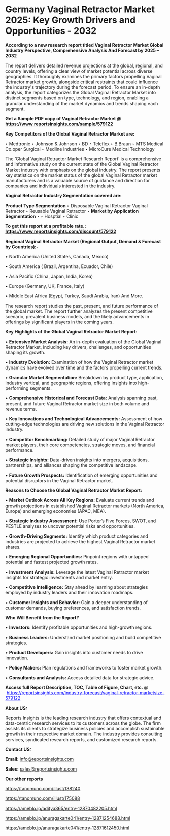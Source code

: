 # Germany Vaginal Retractor Market 2025: Key Growth Drivers and Opportunities - 2032

<strong>According to a new research report titled Vaginal Retractor Market Global Industry Perspective, Comprehensive Analysis And Forecast by 2025 – 2032</strong>

The report delivers detailed revenue projections at the global, regional, and country levels, offering a clear view of market potential across diverse geographies. It thoroughly examines the primary factors propelling Vaginal Retractor market growth, alongside critical restraints that could influence the industry's trajectory during the forecast period. To ensure an in-depth analysis, the report categorizes the Global Vaginal Retractor Market into distinct segments based on type, technology, and region, enabling a granular understanding of the market dynamics and trends shaping each segment.

<strong>Get a Sample PDF copy of Vaginal Retractor Market </strong><strong>@<a href=https://www.reportsinsights.com/sample/579122 style=color:#0000ff;> https://www.reportsinsights.com/sample/579122</a></strong></font>

<strong>Key Competitors of the Global Vaginal Retractor Market are:</strong>

‣ Medtronic 
‣ Johnson & Johnson 
‣ BD 
‣ Teleflex 
‣ B.Braun 
‣ MTS Medical  Co.oper Surgical 
‣ Medline Industries 
‣ MicroCure Medical Technology

The ‘Global Vaginal Retractor Market Research Report’ is a comprehensive and informative study on the current state of the Global Vaginal Retractor Market industry with emphasis on the global industry. The report presents key statistics on the market status of the global Vaginal Retractor market manufacturers and is a valuable source of guidance and direction for companies and individuals interested in the industry.

<strong>Vaginal Retractor Industry Segmentation covered are:</strong>

<strong>Product Type Segmentation</strong>
‣
Disposable Vaginal Retractor Vaginal Retractor 
‣ Reusable Vaginal Retractor
‣ 
<strong>Market by Application Segmentation</strong>
‣
‣  Hosptial 
‣ Clinic

<strong>To get this report at a profitable rate.: <a href=https://www.reportsinsights.com/discount/579122 style=color:#0000ff;>https://www.reportsinsights.com/discount/579122</a></strong></font>

<strong>Regional Vaginal Retractor Market (Regional Output, Demand &amp; Forecast by Countries):-</strong>

• North America (United States, Canada, Mexico)

• South America ( Brazil, Argentina, Ecuador, Chile)

• Asia Pacific (China, Japan, India, Korea)

• Europe (Germany, UK, France, Italy)

• Middle East Africa (Egypt, Turkey, Saudi Arabia, Iran) And More.

The research report studies the past, present, and future performance of the global market. The report further analyzes the present competitive scenario, prevalent business models, and the likely advancements in offerings by significant players in the coming years.

<strong>Key Highlights of the Global Vaginal Retractor Market Report:</strong>

• <strong>Extensive Market Analysis:</strong> An in-depth evaluation of the Global Vaginal Retractor Market, including key drivers, challenges, and opportunities shaping its growth.

• <strong>Industry Evolution:</strong> Examination of how the Vaginal Retractor market dynamics have evolved over time and the factors propelling current trends.

• <strong>Granular Market Segmentation:</strong> Breakdown by product type, application, industry vertical, and geographic regions, offering insights into high-performing segments.

• <strong>Comprehensive Historical and Forecast Data:</strong> Analysis spanning past, present, and future Vaginal Retractor market size in both volume and revenue terms.

• <strong>Key Innovations and Technological Advancements:</strong> Assessment of how cutting-edge technologies are driving new solutions in the Vaginal Retractor industry.

• <strong>Competitor Benchmarking:</strong> Detailed study of major Vaginal Retractor market players, their core competencies, strategic moves, and financial performance.

• <strong>Strategic Insights:</strong> Data-driven insights into mergers, acquisitions, partnerships, and alliances shaping the competitive landscape.

• <strong>Future Growth Prospects:</strong> Identification of emerging opportunities and potential disruptors in the Vaginal Retractor market.

<strong>Reasons to Choose the Global Vaginal Retractor Market Report:</strong>

• <strong>Market Outlook Across All Key Regions:</strong> Evaluate current trends and growth projections in established Vaginal Retractor markets (North America, Europe) and emerging economies (APAC, MEA).

• <strong>Strategic Industry Assessment:</strong> Use Porter’s Five Forces, SWOT, and PESTLE analyses to uncover potential risks and opportunities.

• <strong>Growth-Driving Segments:</strong> Identify which product categories and industries are projected to achieve the highest Vaginal Retractor market shares.

• <strong>Emerging Regional Opportunities:</strong> Pinpoint regions with untapped potential and fastest projected growth rates.

• <strong>Investment Analysis:</strong> Leverage the latest Vaginal Retractor market insights for strategic investments and market entry.

• <strong>Competitive Intelligence:</strong> Stay ahead by learning about strategies employed by industry leaders and their innovation roadmaps.

• <strong>Customer Insights and Behavior:</strong> Gain a deeper understanding of customer demands, buying preferences, and satisfaction trends.

<strong>Who Will Benefit from the Report?</strong>

• <strong>Investors:</strong> Identify profitable opportunities and high-growth regions.

• <strong>Business Leaders:</strong> Understand market positioning and build competitive strategies.

• <strong>Product Developers:</strong> Gain insights into customer needs to drive innovation.

• <strong>Policy Makers:</strong> Plan regulations and frameworks to foster market growth.

• <strong>Consultants and Analysts:</strong> Access detailed data for strategic advice.
</ul>
<strong>Access full Report Description, TOC, Table of Figure, Chart, etc. </strong>@  <a href=https://reportsinsights.com/industry-forecast/vaginal-retractor-marketsize-579122 style=color:#0000ff;>https://reportsinsights.com/industry-forecast/vaginal-retractor-marketsize-579122</a></font>

<strong><strong>About US</strong>:</strong>

Reports Insights is the leading research industry that offers contextual and data-centric research services to its customers across the globe. The firm assists its clients to strategize business policies and accomplish sustainable growth in their respective market domain. The industry provides consulting services, syndicated research reports, and customized research reports.

<strong>Contact US:</strong>

<p class=""""><b>Email:</b> <a href=mailto:info@reportsinsights.com>info@reportsinsights.com</a></p>
<p class=""""><b>Sales:</b> <a href=mailto:sales@reportsinsights.com>sales@reportsinsights.com</a></p>

<strong>Our other reports</strong>

<a href=https://tanomuno.com/illust/138240>https://tanomuno.com/illust/138240</a>

<a href=https://tanomuno.com/illust/175088>https://tanomuno.com/illust/175088</a>

<a href=https://ameblo.jp/aditya365/entry-12870482205.html>https://ameblo.jp/aditya365/entry-12870482205.html</a>

<a href=https://ameblo.jp/anuragakarte041/entry-12871254688.html>https://ameblo.jp/anuragakarte041/entry-12871254688.html</a>

<a href=https://ameblo.jp/anuragakarte041/entry-12871612450.html>https://ameblo.jp/anuragakarte041/entry-12871612450.html</a>
